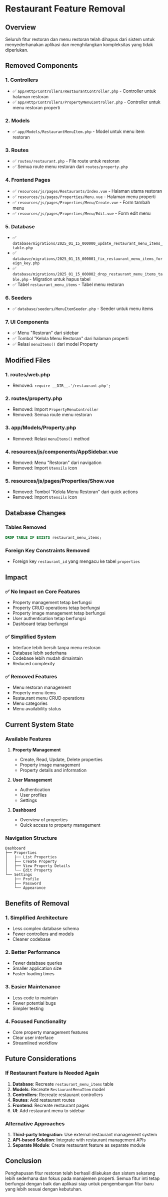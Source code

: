 # Restaurant Feature Removal

## Overview
Seluruh fitur restoran dan menu restoran telah dihapus dari sistem untuk menyederhanakan aplikasi dan menghilangkan kompleksitas yang tidak diperlukan.

## Removed Components

### 1. Controllers
- ✅ `app/Http/Controllers/RestaurantController.php` - Controller untuk halaman restoran
- ✅ `app/Http/Controllers/PropertyMenuController.php` - Controller untuk menu restoran properti

### 2. Models
- ✅ `app/Models/RestaurantMenuItem.php` - Model untuk menu item restoran

### 3. Routes
- ✅ `routes/restaurant.php` - File route untuk restoran
- ✅ Semua route menu restoran dari `routes/property.php`

### 4. Frontend Pages
- ✅ `resources/js/pages/Restaurants/Index.vue` - Halaman utama restoran
- ✅ `resources/js/pages/Properties/Menu.vue` - Halaman menu properti
- ✅ `resources/js/pages/Properties/Menu/Create.vue` - Form tambah menu
- ✅ `resources/js/pages/Properties/Menu/Edit.vue` - Form edit menu

### 5. Database
- ✅ `database/migrations/2025_01_15_000000_update_restaurant_menu_items_table.php`
- ✅ `database/migrations/2025_01_15_000001_fix_restaurant_menu_items_foreign_key.php`
- ✅ `database/migrations/2025_01_15_000002_drop_restaurant_menu_items_table.php` - Migration untuk hapus tabel
- ✅ Tabel `restaurant_menu_items` - Tabel menu restoran

### 6. Seeders
- ✅ `database/seeders/MenuItemSeeder.php` - Seeder untuk menu items

### 7. UI Components
- ✅ Menu "Restoran" dari sidebar
- ✅ Tombol "Kelola Menu Restoran" dari halaman properti
- ✅ Relasi `menuItems()` dari model Property

## Modified Files

### 1. routes/web.php
- Removed: `require __DIR__.'/restaurant.php';`

### 2. routes/property.php
- Removed: Import `PropertyMenuController`
- Removed: Semua route menu restoran

### 3. app/Models/Property.php
- Removed: Relasi `menuItems()` method

### 4. resources/js/components/AppSidebar.vue
- Removed: Menu "Restoran" dari navigation
- Removed: Import `Utensils` icon

### 5. resources/js/pages/Properties/Show.vue
- Removed: Tombol "Kelola Menu Restoran" dari quick actions
- Removed: Import `Utensils` icon

## Database Changes

### Tables Removed
```sql
DROP TABLE IF EXISTS restaurant_menu_items;
```

### Foreign Key Constraints Removed
- Foreign key `restaurant_id` yang mengacu ke tabel `properties`

## Impact

### ✅ No Impact on Core Features
- Property management tetap berfungsi
- Property CRUD operations tetap berfungsi
- Property image management tetap berfungsi
- User authentication tetap berfungsi
- Dashboard tetap berfungsi

### ✅ Simplified System
- Interface lebih bersih tanpa menu restoran
- Database lebih sederhana
- Codebase lebih mudah dimaintain
- Reduced complexity

### ✅ Removed Features
- Menu restoran management
- Property menu items
- Restaurant menu CRUD operations
- Menu categories
- Menu availability status

## Current System State

### Available Features
1. **Property Management**
   - Create, Read, Update, Delete properties
   - Property image management
   - Property details and information

2. **User Management**
   - Authentication
   - User profiles
   - Settings

3. **Dashboard**
   - Overview of properties
   - Quick access to property management

### Navigation Structure
```
Dashboard
├── Properties
│   ├── List Properties
│   ├── Create Property
│   ├── View Property Details
│   └── Edit Property
└── Settings
    ├── Profile
    ├── Password
    └── Appearance
```

## Benefits of Removal

### 1. Simplified Architecture
- Less complex database schema
- Fewer controllers and models
- Cleaner codebase

### 2. Better Performance
- Fewer database queries
- Smaller application size
- Faster loading times

### 3. Easier Maintenance
- Less code to maintain
- Fewer potential bugs
- Simpler testing

### 4. Focused Functionality
- Core property management features
- Clear user interface
- Streamlined workflow

## Future Considerations

### If Restaurant Feature is Needed Again
1. **Database**: Recreate `restaurant_menu_items` table
2. **Models**: Recreate `RestaurantMenuItem` model
3. **Controllers**: Recreate restaurant controllers
4. **Routes**: Add restaurant routes
5. **Frontend**: Recreate restaurant pages
6. **UI**: Add restaurant menu to sidebar

### Alternative Approaches
1. **Third-party Integration**: Use external restaurant management system
2. **API-based Solution**: Integrate with restaurant management APIs
3. **Separate Module**: Create restaurant feature as separate module

## Conclusion

Penghapusan fitur restoran telah berhasil dilakukan dan sistem sekarang lebih sederhana dan fokus pada manajemen properti. Semua fitur inti tetap berfungsi dengan baik dan aplikasi siap untuk pengembangan fitur baru yang lebih sesuai dengan kebutuhan.
